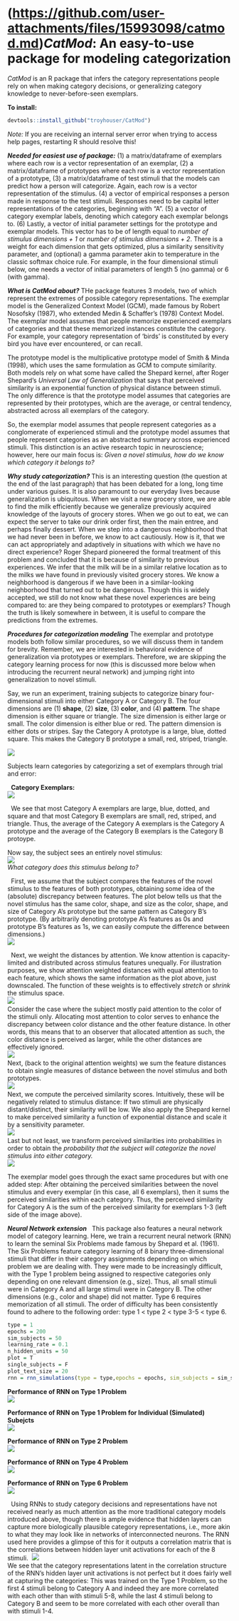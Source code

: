 
(https://github.com/user-attachments/files/15993098/catmod.md)***CatMod***: An easy-to-use package for modeling categorization
================

*CatMod* is an R package that infers the category representations people
rely on when making category decisions, or generalizing category
knowledge to never-before-seen exemplars.

**To install:**

``` r
devtools::install_github("troyhouser/CatMod")
```

*Note:* If you are receiving an internal server error when trying to
access help pages, restarting R should resolve this!

***Needed for easiest use of package:*** (1) a matrix/dataframe of
exemplars where each row is a vector representation of an exemplar, (2)
a matrix/dataframe of prototypes where each row is a vector
representation of a prototype, (3) a matrix/dataframe of test stimuli
that the models can predict how a person will categorize. Again, each
row is a vector representation of the stimulus. (4) a vector of
empirical responses a person made in response to the test stimuli.
Responses need to be capital letter representations of the categories,
beginning with “A”. (5) a vector of category exemplar labels, denoting
which category each exemplar belongs to. (6) Lastly, a vector of initial
parameter settings for the prototype and exemplar models. This vector
has to be of length equal to *number of stimulus dimensions + 1* or
*number of stimulus dimensions + 2*. There is a weight for each
dimension that gets optimized, plus a similarity sensitivity parameter,
and (optional) a gamma parameter akin to temperature in the classic
softmax choice rule. For example, in the four dimensional stimuli below,
one needs a vector of initial parameters of length 5 (no gamma) or 6
(with gamma).  
  
  

***What is CatMod about?*** THe package features 3 models, two of which
represent the extremes of possible category representations. The
exemplar model is the Generalized Context Model (GCM), made famous by
Robert Nosofsky (1987), who extended Medin & Schaffer’s (1978) Context
Model. The exemplar model assumes that people memorize experienced
exemplars of categories and that these memorized instances constitute
the category. For example, your category representation of ‘birds’ is
constituted by every bird you have ever encountered, or can recall.  

The prototype model is the multiplicative prototype model of Smith &
Minda (1998), which uses the same formulation as GCM to compute
similarity. Both models rely on what some have called the Shepard
kernel, after Roger Shepard’s *Universal Law of Generalization* that
says that perceived similarity is an exponential function of physical
distance between stimuli. The only difference is that the prototype
model assumes that categories are represented by their prototypes, which
are the average, or central tendency, abstracted across all exemplars of
the category.  

So, the exemplar model assumes that people represent categories as a
conglomerate of experienced stimuli and the prototype model assumes that
people represent categories as an abstracted summary across experienced
stimuli. This distinction is an active research topic in neuroscience;
however, here our main focus is: *Given a novel stimulus, how do we know
which category it belongs to?*  

***Why study categorization?*** This is an interesting question (the
question at the end of the last paragraph) that has been debated for a
long, long time under various guises. It is also paramount to our
everyday lives because generalization is ubiquitous. When we visit a new
grocery store, we are able to find the milk efficiently because we
generalize previously acquired knowledge of the layouts of grocery
stores. When we go out to eat, we can expect the server to take our
drink order first, then the main entree, and perhaps finally dessert.
When we step into a dangerous neighborhood that we had never been in
before, we know to act cautiously. How is it, that we can act
appropriately and adaptively in situations with which we have no direct
experience? Roger Shepard pioneered the formal treatment of this problem
and concluded that it is because of similarity to previous experiences.
We infer that the milk will be in a similar relative location as to the
milks we have found in previously visited grocery stores. We know a
neighborhood is dangerous if we have been in a similar-looking
neighborhood that turned out to be dangerous. Though this is widely
accepted, we still do not know what these novel experiences are being
compared to: are they being compared to prototypes or exemplars? Though
the truth is likely somewhere in between, it is useful to compare the
predictions from the extremes.  

***Procedures for categorization modeling*** The exemplar and prototype
models both follow similar procedures, so we will discuss them in tandem
for brevity. Remember, we are interested in behavioral evidence of
generalization via prototypes or exemplars. Therefore, we are skipping
the category learning process for now (this is discussed more below when
introducing the recurrent neural network) and jumping right into
generalization to novel stimuli.  

Say, we run an experiment, training subjects to categorize binary
four-dimensional stimuli into either Category A or Category B. The four
dimensions are (1) **shape**, (2) **size**, (3) **color**, and (4)
**pattern**. The shape dimension is either square or triangle. The size
dimension is either large or small. The color dimension is either blue
or red. The pattern dimension is either dots or stripes. Say the
Category A prototype is a large, blue, dotted square. This makes the
Category B prototype a small, red, striped, triangle.

![](example_stimuli/Presentation1/Slide1.png)<!-- -->

Subjects learn categories by categorizing a set of exemplars through
trial and error:  
  
  **Category Exemplars:**  
![](example_stimuli/Presentation1/Slide2.png)<!-- -->

  We see that most Category A exemplars are large, blue, dotted, and
square and that most Category B exemplars are small, red, striped, and
triangle. Thus, the average of the Category A exemplars is the Category
A prototype and the average of the Category B exemplars is the Category
B protoype.  

Now say, the subject sees an entirely novel stimulus:  
![](catmod_files/figure-gfm/unnamed-chunk-5-1.png)<!-- -->  
*What category does this stimulus belong to?*  

  First, we assume that the subject compares the features of the novel
stimulus to the features of both prototypes, obtaining some idea of the
(absolute) discrepancy between features. The plot below tells us that
the novel stimulus has the same color, shape, and size as the color,
shape, and size of Category A’s prototype but the same pattern as
Category B’s prototype. (By arbitrarily denoting prototype A’s features
as 0s and prototype B’s features as 1s, we can easily compute the
difference between dimensions.)  
![](catmod_files/figure-gfm/unnamed-chunk-6-1.png)<!-- -->

  Next, we weight the distances by attention. We know attention is
capacity-limited and distributed across stimulus features unequally. For
illustration purposes, we show attention weighted distances with equal
attention to each feature, which shows the same information as the plot
above, just downscaled. The function of these weights is to effectively
*stretch* or *shrink* the stimulus space.  
![](catmod_files/figure-gfm/unnamed-chunk-7-1.png)<!-- -->    
Consider the case where the subject mostly paid attention to the color
of the stimuli only. Allocating most attention to color serves to
enhance the discrepancy between color distance and the other feature
distance. In other words, this means that to an observer that allocated
attention as such, the color distance is perceived as larger, while the
other distances are effectively ignored.  
![](catmod_files/figure-gfm/unnamed-chunk-8-1.png)<!-- -->    
Next, (back to the original attention weights) we sum the feature
distances to obtain single measures of distance between the novel
stimulus and both prototypes.  
![](catmod_files/figure-gfm/unnamed-chunk-9-1.png)<!-- -->    
Next, we compute the perceived similarity scores. Intuitively, these
will be negatively related to stimulus distance: If two stimuli are
physically distant/distinct, their similarity will be low. We also apply
the Shepard kernel to make perceived similarity a function of
exponential distance and scale it by a sensitivity parameter.  
![](catmod_files/figure-gfm/unnamed-chunk-10-1.png)<!-- -->    
Last but not least, we transform perceived similarities into
probabilities in order to obtain the *probability that the subject will
categorize the novel stimulus into either category.*  
![](catmod_files/figure-gfm/unnamed-chunk-11-1.png)<!-- -->  
  
  
The exemplar model goes through the exact same procedures but with one
added step: After obtaining the perceived similarities between the novel
stimulus and every exemplar (in this case, all 6 exemplars), then it
sums the perceived similarities within each category. Thus, the
perceived similarity for Category A is the sum of the perceived
similarity for exemplars 1-3 (left side of the image above).  
  
***Neural Network extension***   This package also features a neural
network model of category learning. Here, we train a recurrent neural
network (RNN) to learn the seminal Six Problems made famous by Shepard
et al. (1961). The Six Problems feature category learning of 8 binary
three-dimensional stimuli that differ in their category assignments
depending on which problem we are dealing with. They were made to be
increasingly difficult, with the Type 1 problem being assigned to
respective categories only depending on one relevant dimension (e.g.,
size). Thus, all small stimuli were in Category A and all large stimuli
were in Category B. The other dimensions (e.g., color and shape) did not
matter. Type 6 requires memorization of all stimuli. The order of
difficulty has been consistently found to adhere to the following order:
type 1 \< type 2 \< type 3-5 \< type 6.  

``` r
type = 1
epochs = 200
sim_subjects = 50
learning_rate = 0.1
n_hidden_units = 50
plot = T
single_subjects = F
plot_text_size = 20
rnn = rnn_simulations(type = type,epochs = epochs, sim_subjects = sim_subjects, learning_rate = learning_rate, n_hidden_units = n_hidden_units, plot = plot, single_subjects = single_subjects, plot_text_size = plot_text_size)
```

**Performance of RNN on Type 1 Problem**  
![](catmod_files/figure-gfm/unnamed-chunk-13-1.png)<!-- -->

**Performance of RNN on Type 1 Problem for Individual (Simulated)
Subejcts**  
![](catmod_files/figure-gfm/unnamed-chunk-15-1.png)<!-- -->

**Performance of RNN on Type 2 Problem**  
![](catmod_files/figure-gfm/unnamed-chunk-17-1.png)<!-- -->

**Performance of RNN on Type 4 Problem**  
![](catmod_files/figure-gfm/unnamed-chunk-19-1.png)<!-- -->

**Performance of RNN on Type 6 Problem**  
![](catmod_files/figure-gfm/unnamed-chunk-21-1.png)<!-- -->

  Using RNNs to study category decisions and representations have not
received nearly as much attention as the more traditional category
models introduced above, though there is ample evidence that hidden
layers can capture more biologically plausible category representations,
i.e., more akin to what they may look like in networks of interconnected
neurons. The RNN used here provides a glimpse of this for it outputs a
correlation matrix that is the correlations between hidden layer unit
activations for each of the 8 stimuli. 
![](catmod_files/figure-gfm/unnamed-chunk-22-1.png)<!-- -->    
We see that the category representations latent in the correlation
structure of the RNN’s hidden layer unit activations is not perfect but
it does fairly well at capturing the categories: This was trained on the
Type 1 Problem, so the first 4 stimuli belong to Category A and indeed
they are more correlated with each other than with stimuli 5-8, while
the last 4 stimuli belong to Category B and seem to be more correlated
with each other overall than with stimuli 1-4.  
  

